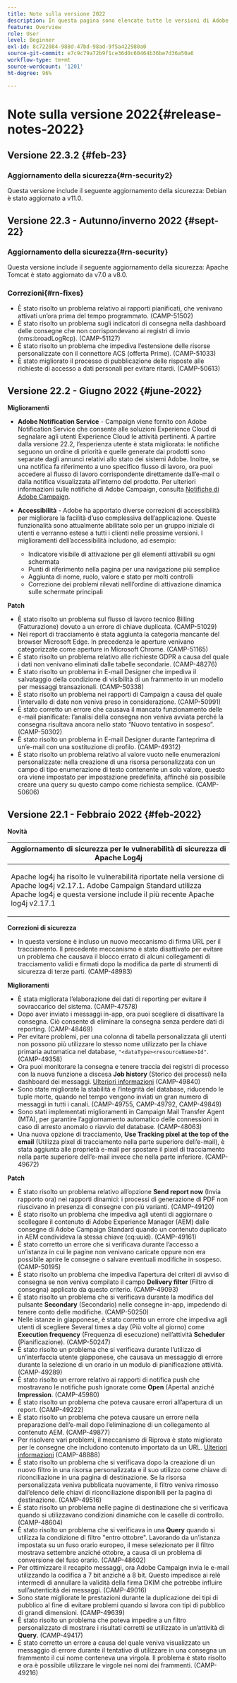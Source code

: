 ```yaml
---
title: Note sulla versione 2022
description: In questa pagina sono elencate tutte le versioni di Adobe Campaign Standard del 2022.
feature: Overview
role: User
level: Beginner
exl-id: 8c722084-988d-47bd-98ad-9f5a422980a0
source-git-commit: e7c9c79a72b9f1ce36d0c60464b36be7d36a50a6
workflow-type: tm+mt
source-wordcount: '1201'
ht-degree: 96%

---
```


# Note sulla versione 2022{#release-notes-2022}

## Versione 22.3.2 {#feb-23}

### Aggiornamento della sicurezza{#rn-security2}

Questa versione include il seguente aggiornamento della sicurezza: Debian è stato aggiornato a v11.0.

## Versione 22.3 - Autunno/inverno 2022 {#sept-22}

### Aggiornamento della sicurezza{#rn-security}

Questa versione include il seguente aggiornamento della sicurezza: Apache Tomcat è stato aggiornato da v7.0 a v8.0.

### Correzioni{#rn-fixes}

* È stato risolto un problema relativo ai rapporti pianificati, che venivano attivati un’ora prima del tempo programmato. (CAMP-51502)
* È stato risolto un problema sugli indicatori di consegna nella dashboard delle consegne che non corrispondevano ai registri di invio (nms:broadLogRcp). (CAMP-51127)
* È stato risolto un problema che impediva l’estensione delle risorse personalizzate con il connettore ACS (offerta Prime). (CAMP-51033)
* È stato migliorato il processo di pubblicazione delle risposte alle richieste di accesso a dati personali per evitare ritardi. (CAMP-50613)

## Versione 22.2 - Giugno 2022 {#june-2022}

**Miglioramenti**

* **Adobe Notification Service** - Campaign viene fornito con Adobe Notification Service che consente alle soluzioni Experience Cloud di segnalare agli utenti Experience Cloud le attività pertinenti. A partire dalla versione 22.2, l’esperienza utente è stata migliorata: le notifiche seguono un ordine di priorità e quelle generate dai prodotti sono separate dagli annunci relativi allo stato dei sistemi Adobe. Inoltre, se una notifica fa riferimento a uno specifico flusso di lavoro, ora puoi accedere al flusso di lavoro corrispondente direttamente dall’e-mail o dalla notifica visualizzata all’interno del prodotto.  Per ulteriori informazioni sulle notifiche di Adobe Campaign, consulta [Notifiche di Adobe Campaign](../../administration/using/sending-internal-notifications.md).

<!--
* **Optimization in Workflow startup** - Adobe has added a new capability which can tune the number of workflows that start around the same time. This would help prevent CPU spikes that could have led to service interruptions or downtime. Adobe would enable it after 22.2 release. There is no further action item on customer regarding the same.
-->

* **Accessibilità** - Adobe ha apportato diverse correzioni di accessibilità per migliorare la facilità d’uso complessiva dell’applicazione. Queste funzionalità sono attualmente abilitate solo per un gruppo iniziale di utenti e verranno estese a tutti i clienti nelle prossime versioni. I miglioramenti dell’accessibilità includono, ad esempio:

   * Indicatore visibile di attivazione per gli elementi attivabili su ogni schermata
   * Punti di riferimento nella pagina per una navigazione più semplice
   * Aggiunta di nome, ruolo, valore e stato per molti controlli
   * Correzione dei problemi rilevati nelll’ordine di attivazione dinamica sulle schermate principali


**Patch**

* È stato risolto un problema sul flusso di lavoro tecnico Billing (Fatturazione) dovuto a un errore di chiave duplicata. (CAMP-51029)
* Nei report di tracciamento è stata aggiunta la categoria mancante del browser Microsoft Edge. In precedenza le aperture venivano categorizzate come aperture in Microsoft Chrome. (CAMP-51165)
* È stato risolto un problema relativo alle richieste GDPR a causa del quale i dati non venivano eliminati dalle tabelle secondarie. (CAMP-48276)
* È stato risolto un problema in E-mail Designer che impediva il salvataggio della condizione di visibilità di un frammento in un modello per messaggi transazionali. (CAMP-50338)
* È stato risolto un problema nei rapporti di Campaign a causa del quale l’intervallo di date non veniva preso in considerazione. (CAMP-50991)
* È stato corretto un errore che causava il mancato funzionamento delle e-mail pianificate: l’analisi della consegna non veniva avviata perché la consegna risultava ancora nello stato “Nuovo tentativo in sospeso”. (CAMP-50302)
* È stato risolto un problema in E-mail Designer durante l’anteprima di un’e-mail con una sostituzione di profilo. (CAMP-49312)
* È stato risolto un problema relativo al valore vuoto nelle enumerazioni personalizzate: nella creazione di una risorsa personalizzata con un campo di tipo enumerazione di testo contenente un solo valore, questo ora viene impostato per impostazione predefinita, affinché sia possibile creare una query su questo campo come richiesta semplice. (CAMP-50606)


## Versione 22.1 - Febbraio 2022 {#feb-2022}

**Novità**

<table> 
<thead> 
<tr> 
<th> <strong>Aggiornamento di sicurezza per le vulnerabilità di sicurezza di Apache Log4j</strong><br /> </th> 
</tr> 
</thead> 
<tbody> 
<tr> 
<td>
<p>Apache log4j ha risolto le vulnerabilità riportate nella versione di Apache log4j v2.17.1. Adobe Campaign Standard utilizza Apache log4j e questa versione include il più recente Apache log4j v2.17.1 </p>
</td> 
</tr> 
</tbody> 
</table>

**Correzioni di sicurezza**

* In questa versione è incluso un nuovo meccanismo di firma URL per il tracciamento. Il precedente meccanismo è stato disattivato per evitare un problema che causava il blocco errato di alcuni collegamenti di tracciamento validi e firmati dopo la modifica da parte di strumenti di sicurezza di terze parti. (CAMP-48983)

**Miglioramenti**

* È stata migliorata l’elaborazione dei dati di reporting per evitare il sovraccarico del sistema. (CAMP-47578)
* Dopo aver inviato i messaggi in-app, ora puoi scegliere di disattivare la consegna. Ciò consente di eliminare la consegna senza perdere dati di reporting. (CAMP-48469)
* Per evitare problemi, per una colonna di tabella personalizzata gli utenti non possono più utilizzare lo stesso nome utilizzato per la chiave primaria automatica nel database, `"<dataType><resourceName>Id"`. (CAMP-49358)
* Ora puoi monitorare la consegna e tenere traccia dei registri di processo con la nuova funzione a discesa **Job history** (Storico dei processi) nella dashboard dei messaggi. [Ulteriori informazioni](../../sending/using/monitoring-a-delivery.md) (CAMP-49840)
* Sono state migliorate la stabilità e l‘integrità del database, riducendo le tuple morte, quando nel tempo vengono inviati un gran numero di messaggi in tutti i canali. (CAMP-49755, CAMP-49792, CAMP-49849)
* Sono stati implementati miglioramenti in Campaign Mail Transfer Agent (MTA), per garantire l’aggiornamento automatico delle connessioni in caso di arresto anomalo o riavvio del database. (CAMP-48063)
* Una nuova opzione di tracciamento, **Use Tracking pixel at the top of the email** (Utilizza pixel di tracciamento nella parte superiore dell’e-mail), è stata aggiunta alle proprietà e-mail per spostare il pixel di tracciamento nella parte superiore dell’e-mail invece che nella parte inferiore. (CAMP-49672)

**Patch**

* È stato risolto un problema relativo all’opzione **Send report now** (Invia rapporto ora) nei rapporti dinamici: i processi di generazione di PDF non riuscivano in presenza di consegne con più varianti. (CAMP-49120)
* È stato risolto un problema che impediva agli utenti di aggiornare o scollegare il contenuto di Adobe Experience Manager (AEM) dalle consegne di Adobe Campaign Standard quando un contenuto duplicato in AEM condivideva la stessa chiave (cq:uuid). (CAMP-49161)
* È stato corretto un errore che si verificava durante l’accesso a un’istanza in cui le pagine non venivano caricate oppure non era possibile aprire le consegne o salvare eventuali modifiche in sospeso. (CAMP-50195)
* È stato risolto un problema che impediva l’apertura dei criteri di avviso di consegna se non veniva compilato il campo **Delivery filter** (Filtro di consegna) applicato da questo criterio. (CAMP-49093)
* È stato risolto un problema che si verificava durante la modifica del pulsante **Secondary** (Secondario) nelle consegne in-app, impedendo di tenere conto delle modifiche. (CAMP-50250)
* Nelle istanze in giapponese, è stato corretto un errore che impediva agli utenti di scegliere Several times a day (Più volte al giorno) come **Execution frequency** (Frequenza di esecuzione) nell’attività **Scheduler** (Pianificazione). (CAMP-50247)
* È stato risolto un problema che si verificava durante l’utilizzo di un’interfaccia utente giapponese, che causava un messaggio di errore durante la selezione di un orario in un modulo di pianificazione attività. (CAMP-49289)
* È stato risolto un errore relativo ai rapporti di notifica push che mostravano le notifiche push ignorate come **Open** (Aperta) anziché **Impression**. (CAMP-45980)
* È stato risolto un problema che poteva causare errori all’apertura di un report. (CAMP-49222)
* È stato risolto un problema che poteva causare un errore nella preparazione dell’e-mail dopo l’eliminazione di un collegamento al contenuto AEM. (CAMP-49877)
* Per risolvere vari problemi, il meccanismo di Riprova è stato migliorato per le consegne che includono contenuto importato da un URL. [Ulteriori informazioni](../../designing/using/using-existing-content.md#retrieving-content-from-a-url-automatically-at-preparation-time) (CAMP-48888)
* È stato risolto un problema che si verificava dopo la creazione di un nuovo filtro in una risorsa personalizzata e il suo utilizzo come chiave di riconciliazione in una pagina di destinazione. Se la risorsa personalizzata veniva pubblicata nuovamente, il filtro veniva rimosso dall’elenco delle chiavi di riconciliazione disponibili per la pagina di destinazione. (CAMP-49516)
* È stato risolto un problema nelle pagine di destinazione che si verificava quando si utilizzavano condizioni dinamiche con le caselle di controllo. (CAMP-48604)
* È stato risolto un problema che si verificava in una **Query** quando si utilizza la condizione di filtro &quot;entro ottobre&quot;. Lavorando da un’istanza impostata su un fuso orario europeo, il mese selezionato per il filtro mostrava settembre anziché ottobre, a causa di un problema di conversione del fuso orario. (CAMP-48602)
* Per ottimizzare il recapito messaggi, ora Adobe Campaign invia le e-mail utilizzando la codifica a 7 bit anziché a 8 bit. Questo impedisce ai relè intermedi di annullare la validità della firma DKIM che potrebbe influire sull’autenticità dei messaggi. (CAMP-49016)
* Sono state migliorate le prestazioni durante la duplicazione dei tipi di pubblico al fine di evitare problemi quando si lavora con tipi di pubblico di grandi dimensioni. (CAMP-49639)
* È stato risolto un problema che poteva impedire a un filtro personalizzato di mostrare i risultati corretti se utilizzato in un’attività di **Query**. (CAMP-49417)
* È stato corretto un errore a causa del quale veniva visualizzato un messaggio di errore durante il tentativo di utilizzare in una consegna un frammento il cui nome conteneva una virgola. Il problema è stato risolto e ora è possibile utilizzare le virgole nei nomi dei frammenti. (CAMP-49216)
